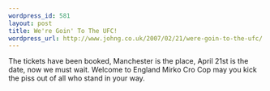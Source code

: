 ```yaml
--- 
wordpress_id: 581
layout: post
title: We're Goin' To The UFC!
wordpress_url: http://www.johng.co.uk/2007/02/21/were-goin-to-the-ufc/
---
```

The tickets have been booked, Manchester is the place, April 21st is the date, now we must wait. Welcome to England Mirko Cro Cop may you kick the piss out of all who stand in your way.
